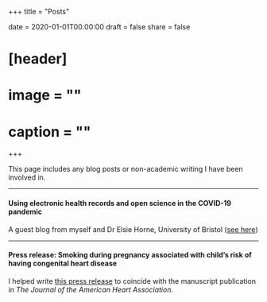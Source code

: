 +++
title = "Posts"

date = 2020-01-01T00:00:00
draft = false
share = false

# [header]
# image = ""
# caption = ""
+++

This page includes any blog posts or non-academic writing I have been involved in. 

***

#### Using electronic health records and open science in the COVID-19 pandemic

A guest blog from myself and Dr Elsie Horne, University of Bristol ([see here](https://www.bennett.ox.ac.uk/blog/2023/01/using-electronic-health-records-and-open-science-in-the-covid-19-pandemic/))

***

#### Press release: Smoking during pregnancy associated with child’s risk of having congenital heart disease

I helped write [this press release](https://www.bristol.ac.uk/news/2021/may/smoking-pregnancy-research.html) to coincide with the manuscript publication in *The Journal of the American Heart Association*. 
